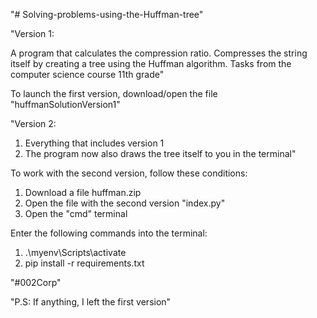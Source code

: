 "# Solving-problems-using-the-Huffman-tree"

"Version 1:

A program that calculates the compression ratio. Compresses the string itself by creating a tree using the Huffman algorithm. Tasks from the computer science course 11th grade"

To launch the first version, download/open the file "huffmanSolutionVersion1"

"Version 2:

1. Everything that includes version 1
2. The program now also draws the tree itself to you in the terminal"

To work with the second version, follow these conditions:
1) Download a file huffman.zip
2) Open the file with the second version "index.py"
3) Open the "cmd" terminal

Enter the following commands into the terminal:

1) .\myenv\Scripts\activate 
2) pip install -r requirements.txt

"#002Corp"

"P.S:
If anything, I left the first version"
